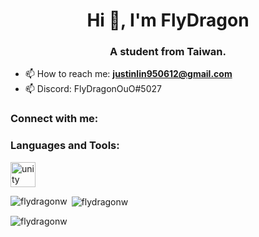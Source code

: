 <h1 align="center">Hi 👋, I'm FlyDragon</h1>
<h3 align="center">A student from Taiwan.</h3>

- 📫 How to reach me: **justinlin950612@gmail.com**
- 📫 Discord: FlyDragonOuO#5027 

<h3 align="left">Connect with me:</h3>
<p align="left">
</p>

<h3 align="left">Languages and Tools:</h3>
<p align="left"> <a href="https://unity.com/" target="_blank" rel="noreferrer"> <img src="https://www.vectorlogo.zone/logos/unity3d/unity3d-icon.svg" alt="unity" width="40" height="40"/> </a> </p>

<p><img align="left" src="https://github-readme-stats.vercel.app/api/top-langs?username=flydragonw&show_icons=true&locale=en&layout=compact" alt="flydragonw" /></p>

<p>&nbsp;<img align="center" src="https://github-readme-stats.vercel.app/api?username=flydragonw&show_icons=true&locale=en" alt="flydragonw" /></p>

<p><img align="center" src="https://github-readme-streak-stats.herokuapp.com/?user=flydragonw&" alt="flydragonw" /></p>
